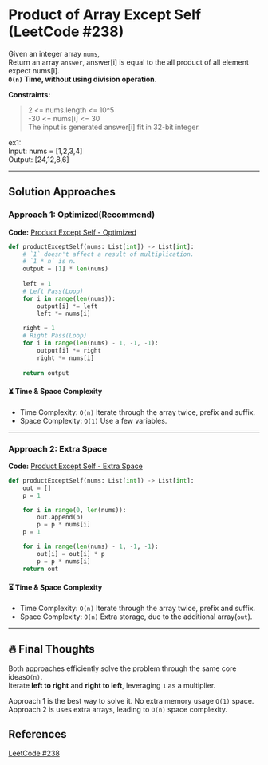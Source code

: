 # Product of Array Except Self (LeetCode #238)
Given an integer array `nums`,  
Return an array `answer`, answer[i] is equal to the all product of all element expect nums[i].  
**`O(n)` Time, without using division operation.**

**Constraints:**
> 2 <= nums.length <= 10^5  
> -30 <= nums[i] <= 30  
> The input is generated answer[i] fit in 32-bit integer.

ex1:  
Input: nums = [1,2,3,4]  
Output: [24,12,8,6]

---

## Solution Approaches
### Approach 1: Optimized(Recommend)
**Code:** [Product Except Self - Optimized](product_except_self_optimized.py)
```python
def productExceptSelf(nums: List[int]) -> List[int]:
    # `1` doesn't affect a result of multiplication.
    # `1 * n` is n.
    output = [1] * len(nums)
    
    left = 1
    # Left Pass(Loop)
    for i in range(len(nums)):
        output[i] *= left
        left *= nums[i]
        
    right = 1
    # Right Pass(Loop)
    for i in range(len(nums) - 1, -1, -1):
        output[i] *= right
        right *= nums[i]
    
    return output
```

#### ⏳ Time & Space Complexity
- Time Complexity: `O(n)` Iterate through the array twice, prefix and suffix.
- Space Complexity: `O(1)` Use a few variables.

---

### Approach 2: Extra Space
**Code:** [Product Except Self - Extra Space](product_except_self_extra.py)
```python
def productExceptSelf(nums: List[int]) -> List[int]:
    out = []
    p = 1

    for i in range(0, len(nums)):
        out.append(p)
        p = p * nums[i]
    p = 1

    for i in range(len(nums) - 1, -1, -1):
        out[i] = out[i] * p
        p = p * nums[i]
    return out
```

#### ⏳ Time & Space Complexity
- Time Complexity: `O(n)` Iterate through the array twice, prefix and suffix.
- Space Complexity: `O(n)` Extra storage, due to the additional array(`out`).

---

## 🔥 Final Thoughts
Both approaches efficiently solve the problem through the same core ideas`O(n)`.  
Iterate **left to right** and **right to left**, leveraging `1` as a multiplier.

Approach 1 is the best way to solve it. No extra memory usage `O(1)` space.  
Approach 2 is uses extra arrays, leading to `O(n)` space complexity.  

## References
[LeetCode #238](https://leetcode.com/problems/product-of-array-except-self/description/)
